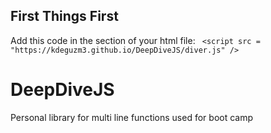 ## First Things First

Add this code in the <head> section of your html file:
``` <script src = "https://kdeguzm3.github.io/DeepDiveJS/diver.js" />```

# DeepDiveJS
Personal library for multi line functions used for boot camp

